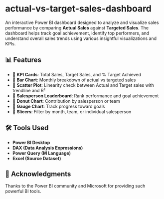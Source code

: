 # actual-vs-target-sales-dashboard
An interactive Power BI dashboard designed to analyze and visualize sales performance by comparing **Actual Sales** against **Targeted Sales**. The dashboard helps track goal achievement, identify top performers, and understand overall sales trends using various insightful visualizations and KPIs.

## 📊 Features

- 🔹 **KPI Cards**: Total Sales, Target Sales, and % Target Achieved
- 🔹 **Bar Chart**: Monthly breakdown of actual vs targeted sales
- 🔹 **Scatter Plot**: Linearity check between Actual and Target sales with trendline and R²
- 🔹 **Salesperson Leaderboard**: Rank performance and goal achievement
- 🔹 **Donut Chart**: Contribution by salesperson or team
- 🔹 **Gauge Chart**: Track progress toward goals
- 🔹 **Slicers**: Filter by month, team, or individual salesperson

## 🛠️ Tools Used

- **Power BI Desktop**
- **DAX (Data Analysis Expressions)**
- **Power Query (M Language)**
- **Excel (Source Dataset)**

## 🙌 Acknowledgments

Thanks to the Power BI community and Microsoft for providing such powerful BI tools.
